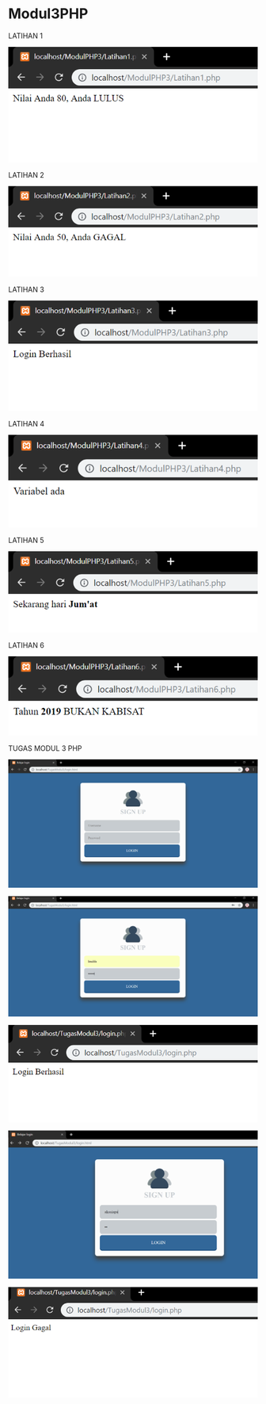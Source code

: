 # Modul3PHP
LATIHAN 1

![alt text](https://github.com/ImeldaZahwaAracella27rpl/Modul3PHP/blob/master/hasilmodul3/M3L1.PNG)

LATIHAN 2

![alt text](https://github.com/ImeldaZahwaAracella27rpl/Modul3PHP/blob/master/hasilmodul3/M3L2.PNG)

LATIHAN 3

![alt text](https://github.com/ImeldaZahwaAracella27rpl/Modul3PHP/blob/master/hasilmodul3/M3L3.PNG)

LATIHAN 4

![alt text](https://github.com/ImeldaZahwaAracella27rpl/Modul3PHP/blob/master/hasilmodul3/M3L4.PNG)

LATIHAN 5

![alt text](https://github.com/ImeldaZahwaAracella27rpl/Modul3PHP/blob/master/hasilmodul3/M3L5.PNG)

LATIHAN 6

![alt text](https://github.com/ImeldaZahwaAracella27rpl/Modul3PHP/blob/master/hasilmodul3/M3L6.PNG)


TUGAS MODUL 3 PHP


![alt text](https://github.com/ImeldaZahwaAracella27rpl/Modul3PHP/blob/master/hasilTugasmodul3/M3tugasa.PNG)

![alt text](https://github.com/ImeldaZahwaAracella27rpl/Modul3PHP/blob/master/hasilTugasmodul3/M3tugasb.PNG)

![alt text](https://github.com/ImeldaZahwaAracella27rpl/Modul3PHP/blob/master/hasilTugasmodul3/M3tugasc.PNG)

![alt text](https://github.com/ImeldaZahwaAracella27rpl/Modul3PHP/blob/master/hasilTugasmodul3/M3tugasd.PNG)

![alt text](https://github.com/ImeldaZahwaAracella27rpl/Modul3PHP/blob/master/hasilTugasmodul3/M3tugase.PNG)
